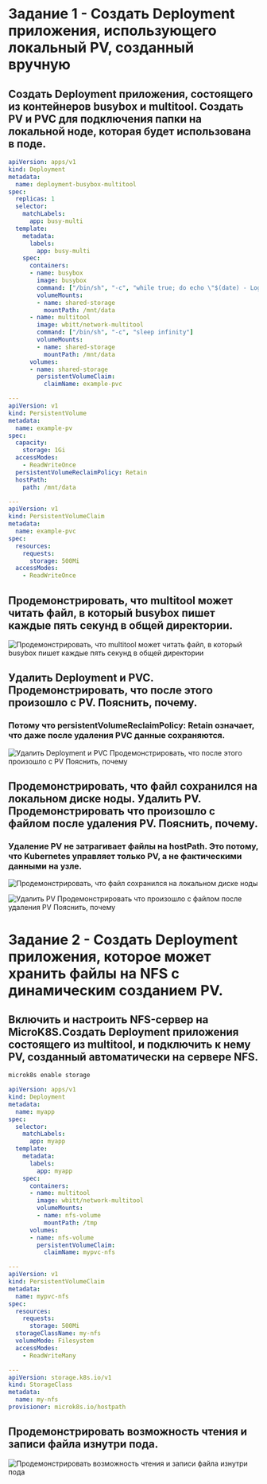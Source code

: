 # Задание 1 - Создать Deployment приложения, использующего локальный PV, созданный вручную

## Создать Deployment приложения, состоящего из контейнеров busybox и multitool. Создать PV и PVC для подключения папки на локальной ноде, которая будет использована в поде.
```yml
apiVersion: apps/v1
kind: Deployment
metadata:
  name: deployment-busybox-multitool
spec:
  replicas: 1
  selector:
    matchLabels:
      app: busy-multi
  template:
    metadata:
      labels:
        app: busy-multi
    spec: 
      containers:
      - name: busybox
        image: busybox
        command: ["/bin/sh", "-c", "while true; do echo \"$(date) - Log entry\" >> /mnt/data/log.txt; sleep 5; done"]
        volumeMounts:
        - name: shared-storage
          mountPath: /mnt/data
      - name: multitool
        image: wbitt/network-multitool
        command: ["/bin/sh", "-c", "sleep infinity"]
        volumeMounts:
        - name: shared-storage
          mountPath: /mnt/data
      volumes:
      - name: shared-storage
        persistentVolumeClaim:
          claimName: example-pvc

---
apiVersion: v1
kind: PersistentVolume
metadata:
  name: example-pv
spec:
  capacity:
    storage: 1Gi
  accessModes:
    - ReadWriteOnce
  persistentVolumeReclaimPolicy: Retain
  hostPath: 
    path: /mnt/data

---
apiVersion: v1
kind: PersistentVolumeClaim
metadata:
  name: example-pvc
spec:
  resources:
    requests:
      storage: 500Mi
  accessModes:
    - ReadWriteOnce
```

## Продемонстрировать, что multitool может читать файл, в который busybox пишет каждые пять секунд в общей директории.

![Продемонстрировать, что multitool может читать файл, в который busybox пишет каждые пять секунд в общей директории](https://github.com/user-attachments/assets/05c03f07-6c97-4d42-85df-051a33e5442e)

## Удалить Deployment и PVC. Продемонстрировать, что после этого произошло с PV. Пояснить, почему.
### Потому что persistentVolumeReclaimPolicy: Retain означает, что даже после удаления PVC данные сохраняются.

![Удалить Deployment и PVC  Продемонстрировать, что после этого произошло с PV  Пояснить, почему](https://github.com/user-attachments/assets/25e2cb09-3b0c-4628-ae61-9343430c1e75)

## Продемонстрировать, что файл сохранился на локальном диске ноды. Удалить PV. Продемонстрировать что произошло с файлом после удаления PV. Пояснить, почему.
### Удаление PV не затрагивает файлы на hostPath. Это потому, что Kubernetes управляет только PV, а не фактическими данными на узле.

![Продемонстрировать, что файл сохранился на локальном диске ноды](https://github.com/user-attachments/assets/ef718899-556e-4497-b7be-95d618ed9d80)

![Удалить PV  Продемонстрировать что произошло с файлом после удаления PV  Пояснить, почему](https://github.com/user-attachments/assets/433d6052-5fa8-4dce-b703-61ac573ff532)


# Задание 2 - Создать Deployment приложения, которое может хранить файлы на NFS с динамическим созданием PV.

## Включить и настроить NFS-сервер на MicroK8S.Создать Deployment приложения состоящего из multitool, и подключить к нему PV, созданный автоматически на сервере NFS.
```bash
microk8s enable storage
```

```yml
apiVersion: apps/v1
kind: Deployment
metadata:
  name: myapp
spec:
  selector:
    matchLabels:
      app: myapp
  template:
    metadata:
      labels:
        app: myapp
    spec:
      containers:
      - name: multitool
        image: wbitt/network-multitool
        volumeMounts:
        - name: nfs-volume
          mountPath: /tmp
      volumes:
      - name: nfs-volume
        persistentVolumeClaim:
          claimName: mypvc-nfs

---
apiVersion: v1
kind: PersistentVolumeClaim
metadata:
  name: mypvc-nfs
spec:
  resources:
    requests:
      storage: 500Mi
  storageClassName: my-nfs
  volumeMode: Filesystem
  accessModes:
    - ReadWriteMany

---
apiVersion: storage.k8s.io/v1
kind: StorageClass
metadata:
  name: my-nfs
provisioner: microk8s.io/hostpath
```

## Продемонстрировать возможность чтения и записи файла изнутри пода.

![Продемонстрировать возможность чтения и записи файла изнутри пода](https://github.com/user-attachments/assets/17adb064-8a73-45e6-8517-d352f2ddbd63)








